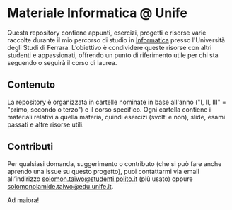 # Materiale Informatica @ Unife

Questa repository contiene appunti, esercizi, progetti e risorse varie raccolte durante il mio percorso di studio in [Informatica](https://corsi.unife.it/informatica) presso l'Università degli Studi di Ferrara. L’obiettivo è condividere queste risorse con altri studenti e appassionati, offrendo un punto di riferimento utile per chi sta seguendo o seguirà il corso di laurea.

## **Contenuto**

La repository è organizzata in cartelle nominate in base all'anno ("I, II, III" = "primo, secondo o terzo") e il corso specifico. Ogni cartella contiene i materiali relativi a quella materia, quindi esercizi (svolti e non), slide, esami passati e altre risorse utili.

## **Contributi**

Per qualsiasi domanda, suggerimento o contributo (che si può fare anche aprendo una issue su questo progetto), puoi contattarmi via email all’indirizzo [solomon.taiwo@studenti.polito.it](mailto:solomon.taiwo@studenti.polito.it) (più usato) oppure [solomonolamide.taiwo@edu.unife.it](solomonolamide.taiwo@edu.unife.it). 

Ad maiora!
